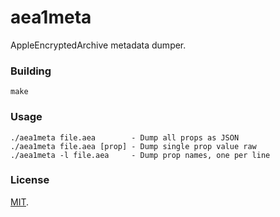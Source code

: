 # aea1meta

AppleEncryptedArchive metadata dumper.

### Building

```
make
```

### Usage

```
./aea1meta file.aea        - Dump all props as JSON
./aea1meta file.aea [prop] - Dump single prop value raw
./aea1meta -l file.aea     - Dump prop names, one per line
```

### License

[MIT](https://github.com/Siguza/aea1meta/blob/master/LICENSE).
